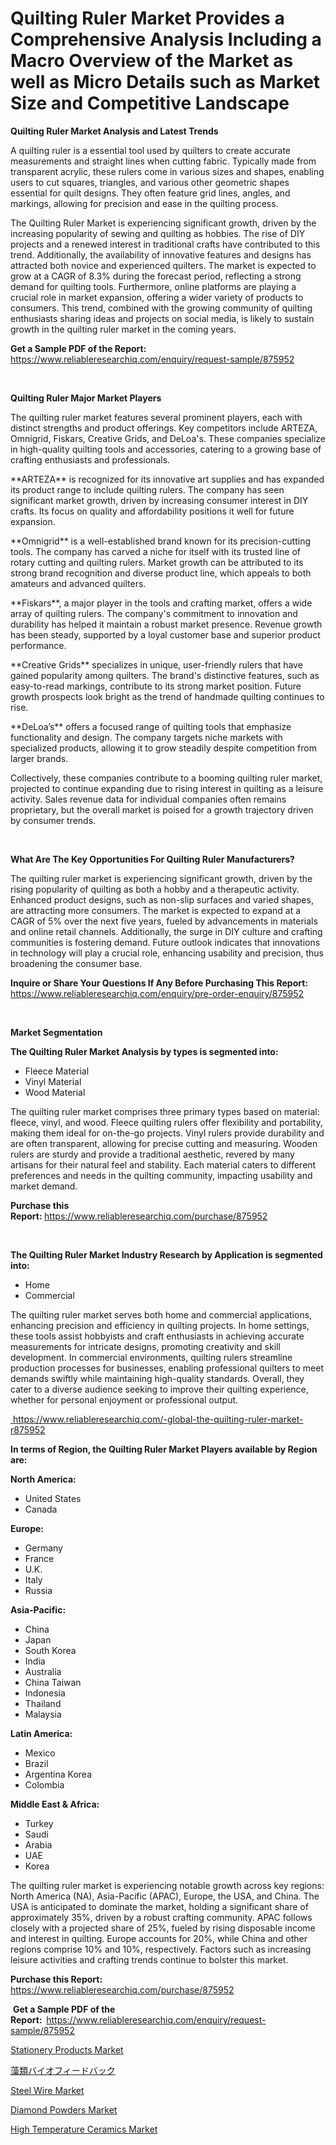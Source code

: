 <p><h1>Quilting Ruler Market Provides a Comprehensive Analysis Including a Macro Overview of the Market as well as Micro Details such as Market Size and Competitive Landscape</h1></p><p><strong>Quilting Ruler Market Analysis and Latest Trends</strong></p>
<p><p>A quilting ruler is a essential tool used by quilters to create accurate measurements and straight lines when cutting fabric. Typically made from transparent acrylic, these rulers come in various sizes and shapes, enabling users to cut squares, triangles, and various other geometric shapes essential for quilt designs. They often feature grid lines, angles, and markings, allowing for precision and ease in the quilting process.</p><p>The Quilting Ruler Market is experiencing significant growth, driven by the increasing popularity of sewing and quilting as hobbies. The rise of DIY projects and a renewed interest in traditional crafts have contributed to this trend. Additionally, the availability of innovative features and designs has attracted both novice and experienced quilters. The market is expected to grow at a CAGR of 8.3% during the forecast period, reflecting a strong demand for quilting tools. Furthermore, online platforms are playing a crucial role in market expansion, offering a wider variety of products to consumers. This trend, combined with the growing community of quilting enthusiasts sharing ideas and projects on social media, is likely to sustain growth in the quilting ruler market in the coming years.</p></p>
<p><strong>Get a Sample PDF of the Report:&nbsp;</strong> <a href="https://www.reliableresearchiq.com/enquiry/request-sample/875952">https://www.reliableresearchiq.com/enquiry/request-sample/875952</a></p>
<p>&nbsp;</p>
<p><strong>Quilting Ruler Major Market Players</strong></p>
<p><p>The quilting ruler market features several prominent players, each with distinct strengths and product offerings. Key competitors include ARTEZA, Omnigrid, Fiskars, Creative Grids, and DeLoa's. These companies specialize in high-quality quilting tools and accessories, catering to a growing base of crafting enthusiasts and professionals.</p><p>**ARTEZA** is recognized for its innovative art supplies and has expanded its product range to include quilting rulers. The company has seen significant market growth, driven by increasing consumer interest in DIY crafts. Its focus on quality and affordability positions it well for future expansion.</p><p>**Omnigrid** is a well-established brand known for its precision-cutting tools. The company has carved a niche for itself with its trusted line of rotary cutting and quilting rulers. Market growth can be attributed to its strong brand recognition and diverse product line, which appeals to both amateurs and advanced quilters. </p><p>**Fiskars**, a major player in the tools and crafting market, offers a wide array of quilting rulers. The company's commitment to innovation and durability has helped it maintain a robust market presence. Revenue growth has been steady, supported by a loyal customer base and superior product performance.</p><p>**Creative Grids** specializes in unique, user-friendly rulers that have gained popularity among quilters. The brand's distinctive features, such as easy-to-read markings, contribute to its strong market position. Future growth prospects look bright as the trend of handmade quilting continues to rise.</p><p>**DeLoa’s** offers a focused range of quilting tools that emphasize functionality and design. The company targets niche markets with specialized products, allowing it to grow steadily despite competition from larger brands.</p><p>Collectively, these companies contribute to a booming quilting ruler market, projected to continue expanding due to rising interest in quilting as a leisure activity. Sales revenue data for individual companies often remains proprietary, but the overall market is poised for a growth trajectory driven by consumer trends.</p></p>
<p>&nbsp;</p>
<p><strong>What Are The Key Opportunities For Quilting Ruler Manufacturers?</strong></p>
<p><p>The quilting ruler market is experiencing significant growth, driven by the rising popularity of quilting as both a hobby and a therapeutic activity. Enhanced product designs, such as non-slip surfaces and varied shapes, are attracting more consumers. The market is expected to expand at a CAGR of 5% over the next five years, fueled by advancements in materials and online retail channels. Additionally, the surge in DIY culture and crafting communities is fostering demand. Future outlook indicates that innovations in technology will play a crucial role, enhancing usability and precision, thus broadening the consumer base.</p></p>
<p><strong>Inquire or Share Your Questions If Any Before Purchasing This Report:</strong> <a href="https://www.reliableresearchiq.com/enquiry/pre-order-enquiry/875952">https://www.reliableresearchiq.com/enquiry/pre-order-enquiry/875952</a></p>
<p>&nbsp;</p>
<p><strong>Market Segmentation</strong></p>
<p><strong>The Quilting Ruler Market Analysis by types is segmented into:</strong></p>
<p><ul><li>Fleece Material</li><li>Vinyl Material</li><li>Wood Material</li></ul></p>
<p><p>The quilting ruler market comprises three primary types based on material: fleece, vinyl, and wood. Fleece quilting rulers offer flexibility and portability, making them ideal for on-the-go projects. Vinyl rulers provide durability and are often transparent, allowing for precise cutting and measuring. Wooden rulers are sturdy and provide a traditional aesthetic, revered by many artisans for their natural feel and stability. Each material caters to different preferences and needs in the quilting community, impacting usability and market demand.</p></p>
<p><strong>Purchase this Report:&nbsp;</strong><a href="https://www.reliableresearchiq.com/purchase/875952">https://www.reliableresearchiq.com/purchase/875952</a></p>
<p>&nbsp;</p>
<p><strong>The Quilting Ruler Market Industry Research by Application is segmented into:</strong></p>
<p><ul><li>Home</li><li>Commercial</li></ul></p>
<p><p>The quilting ruler market serves both home and commercial applications, enhancing precision and efficiency in quilting projects. In home settings, these tools assist hobbyists and craft enthusiasts in achieving accurate measurements for intricate designs, promoting creativity and skill development. In commercial environments, quilting rulers streamline production processes for businesses, enabling professional quilters to meet demands swiftly while maintaining high-quality standards. Overall, they cater to a diverse audience seeking to improve their quilting experience, whether for personal enjoyment or professional output.</p></p>
<p><a href="https://www.reliableresearchiq.com/-global-the-quilting-ruler-market-r875952">&nbsp;https://www.reliableresearchiq.com/-global-the-quilting-ruler-market-r875952</a></p>
<p><strong>In terms of Region, the Quilting Ruler Market Players available by Region are:</strong></p>
<p>
    <p> <strong> North America: </strong>
        <ul>
            <li>United States</li>
            <li>Canada</li>
        </ul>
        </p> 
    <p> <strong> Europe: </strong>
        <ul>
            <li>Germany</li>
            <li>France</li>
            <li>U.K.</li>
            <li>Italy</li>
            <li>Russia</li>
        </ul>
        </p> 
    <p> <strong> Asia-Pacific: </strong>
        <ul>
            <li>China</li>
            <li>Japan</li>
            <li>South Korea</li>
            <li>India</li>
            <li>Australia</li>
            <li>China Taiwan</li>
            <li>Indonesia</li>
            <li>Thailand</li>
            <li>Malaysia</li>
        </ul>
        </p> 
    <p> <strong> Latin America: </strong>
        <ul>
            <li>Mexico</li>
            <li>Brazil</li>
            <li>Argentina Korea</li>
            <li>Colombia</li>
        </ul>
        </p> 
    <p> <strong> Middle East & Africa: </strong>
        <ul>
            <li>Turkey</li>
            <li>Saudi</li>
            <li>Arabia</li>
            <li>UAE</li>
            <li>Korea</li>
        </ul>
    </p>
    </p>
<p><p>The quilting ruler market is experiencing notable growth across key regions: North America (NA), Asia-Pacific (APAC), Europe, the USA, and China. The USA is anticipated to dominate the market, holding a significant share of approximately 35%, driven by a robust crafting community. APAC follows closely with a projected share of 25%, fueled by rising disposable income and interest in quilting. Europe accounts for 20%, while China and other regions comprise 10% and 10%, respectively. Factors such as increasing leisure activities and crafting trends continue to bolster this market.</p></p>
<p><strong>Purchase this Report: </strong><a href="https://www.reliableresearchiq.com/purchase/875952">https://www.reliableresearchiq.com/purchase/875952</a></p>
<p>&nbsp;<strong>Get a Sample PDF of the Report:&nbsp;&nbsp;</strong><a href="https://www.reliableresearchiq.com/enquiry/request-sample/875952">https://www.reliableresearchiq.com/enquiry/request-sample/875952</a></p>
<p><strong></strong></p>
<p><p><a href="https://medium.com/@emma.white454357/the-comprehensive-stationery-products-market-research-report-is-essential-for-understanding-b8977734a0bd">Stationery Products Market</a></p><p><a href="https://medium.com/@henriettemills1/%E3%82%B0%E3%83%AD%E3%83%BC%E3%83%90%E3%83%AB%E8%97%BB%E9%A1%9E%E3%83%90%E3%82%A4%E3%82%AA%E3%83%95%E3%82%A3%E3%83%BC%E3%83%89%E3%83%90%E3%83%83%E3%82%AF%E7%94%A3%E6%A5%AD%E5%88%86%E6%9E%90%E3%83%AC%E3%83%9D%E3%83%BC%E3%83%88-%E8%97%BB%E9%A1%9E%E3%83%90%E3%82%A4%E3%82%AA%E3%83%95%E3%82%A3%E3%83%BC%E3%83%89%E3%83%90%E3%83%83%E3%82%AF%E5%B8%82%E5%A0%B4%E3%81%AE%E8%A6%8F%E6%A8%A1-%E3%82%B7%E3%82%A7%E3%82%A2-%E3%82%BF%E3%82%A4%E3%83%97-%E3%83%90%E3%82%A4%E3%82%AA%E3%82%A8%E3%82%BF%E3%83%8E%E3%83%BC%E3%83%AB-%E3%83%90%E3%82%A4%E3%82%AA%E3%83%87%E3%82%A3%E3%83%BC%E3%82%BC%E3%83%AB-%E3%83%A1%E3%82%BF%E3%83%B3-%E3%82%B8%E3%82%A7%E3%83%83%E3%83%88%E7%87%83%E6%96%99-%E3%83%90%E3%82%A4%E3%82%AA%E3%83%96%E3%82%BF%E3%83%8E%E3%83%BC%E3%83%AB-%E3%83%90%E3%82%A4%E3%82%AA%E3%82%AC%E3%82%BD%E3%83%AA%E3%83%B3-%E3%82%B0%E3%83%AA-2897a6500b76">藻類バイオフィードバック</a></p><p><a href="https://medium.com/@shubham99912151/steel-wire-market-research-report-market-forecast-and-growth-prospects-with-a-steady-cagr-of-4-9-874069ab1b19">Steel Wire Market</a></p><p><a href="https://issuu.com/reportprime-2/docs/diamond-powders-market-size-2030.pp_7e801d7981a4dc">Diamond Powders Market</a></p><p><a href="https://issuu.com/reportprime-2/docs/high-temperature-ceramics-market-si_b7c64f2273f7fe">High Temperature Ceramics Market</a></p></p>